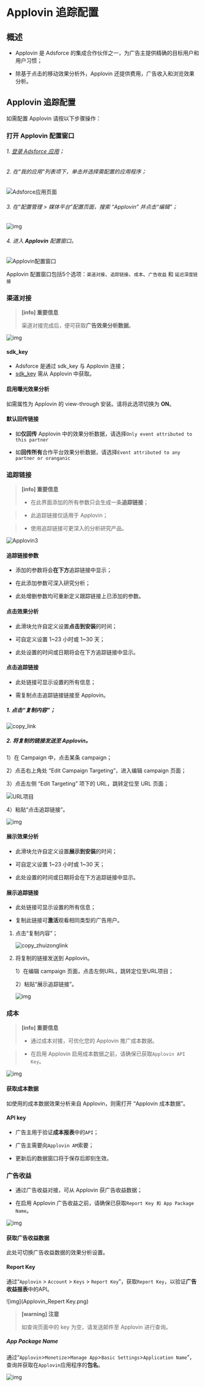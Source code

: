 # **Applovin 追踪配置**

## 概述

* Applovin 是 Adsforce 的集成合作伙伴之一，为广告主提供精确的目标用户和用户习惯；

* 除基于点击的移动效果分析外，Applovin 还提供费用，广告收入和浏览效果分析。

## Applovin 追踪配置

如需配置 Applovin 请按以下步骤操作：

### 打开 Applovin 配置窗口

###### 1. [登录 Adsforce 应用](<https://demo-portal.adsforce.io/login>)；

###### 2. 在“我的应用”列表项下，单击并选择需配置的应用程序；

   ![Adsforce应用页面](Adsforce应用页面.PNG)

###### 3. 在“配置管理 > 媒体平台”配置页面，搜索 “Applovin” 并点击“编辑”；

![img](Applovin1.png) 

###### 4. 进入 **Applovin** 配置窗口。

   ![Applovin配置窗口](Applovin配置窗口.PNG)

 Applovin 配置窗口包括5个选项：`渠道对接`、`追踪链接`、`成本`、`广告收益` 和 `延迟深度链接`

### 渠道对接

> **[info] 重要信息**
>
> 渠道对接完成后，便可获取**广告效果分析数据**。

![img](Applovin2.png) 

#### sdk_key

-  Adsforce 是通过 sdk_key 与 Applovin 连接；
- [sdk_key](sdk-key/README.md) 需从 Applovin 中获取。

#### 启用曝光效果分析

如需属性为 Applovin 的 view-through 安装。请将此选项切换为 **ON**。

#### 默认回传链接

* 如**仅回传** Applovin 中的效果分析数据，请选择`Only event attributed to this partner`

* 如**回传所有**合作平台效果分析数据，请选择`Event attributed to any partner or oranganic`

### 追踪链接
> **[info] 重要信息**
>
> * 在此界面添加的所有参数只会生成一条**追踪链接**；

> * 此追踪链接仅适用于 Applovin；

> * 使用追踪链接可更深入的分析研究产品。

![Applovin3](Applovin3.png)

#### 追踪链接参数

* 添加的参数将会**在下方**追踪链接中显示；

* 在此添加参数可深入研究分析；

* 此处增删参数均可重新定义跟踪链接上已添加的参数。

#### 点击效果分析

* 此滑块允许自定义设置**点击到安装**的时间；

* 可自定义设置 1~23 小时或 1~30 天；

* 此处设置的时间或日期将会在下方追踪链接中显示。

#### 点击追踪链接

* 此处链接可显示设置的所有信息；

* 需复制点击追踪链接链接至 Applovin。

##### 1. 点击“复制内容”；

   ![copy_link](copy_link.png)

##### 2. 将复制的链接发送至 Applovin。

1）在 Campaign 中，点击某条 campaign；

2）点击右上角处 “Edit Campaign Targeting”，进入编辑 campaign 页面； 

3）点击左侧 “Edit Targeting” 项下的 URL，跳转定位至 URL 页面；

![URL项目](URL项目.png)

4）粘贴“点击追踪链接”。

![img](Applovin_ClickLink.png)

#### 展示效果分析

* 此滑块允许自定义设置**展示到安装**的时间；

* 可自定义设置 1~23 小时或 1~30 天；

* 此处设置的时间或日期将会在下方追踪链接中显示。

#### 展示追踪链接

* 此处链接可显示设置的所有信息；

* 复制此链接可**激活**观看相同类型的广告用户。

1. 点击“复制内容”；

   ![copy_zhuizonglink](copy_zhuizonglink.png)

2. 将复制的链接发送到 Applovin。

   1）在编辑 campaign 页面，点击左侧URL，跳转定位至URL项目； 
   
   2）粘贴“展示追踪链接”。
   
   ![img](Applovin_SowLink.png) 

### 成本

> **[info] 重要信息**
>
> * 通过成本对接，可优化您的 Applovin 推广成本数据。

> * 在启用 Applovin 启用成本数据之前，请确保已获取`Applovin API Key`。

![img](Applovin4.png) 

#### 获取成本数据

如使用的成本数据效果分析来自 Applovin，则需打开 “Applovin 成本数据”。

#### API key

* 广告主用于验证**成本报表**中的`API`；

* 广告主需要向`Applovin AM`索要；

* 更新后的数据窗口将于保存后即刻生效。

### 广告收益

* 通过广告收益对接，可从 Applovin 获广告收益数据；

* 在启用 Applovin 广告收益之前，请确保已获取`Report Key 和 App Package Name`。

![img](Applovin5.png) 

#### 获取广告收益数据

此处可切换广告收益数据的效果分析设置。

#### Report Key

通过“`Applovin` > `Account` > `Keys` > `Report Key`”，获取`Report Key`，以验证**广告收益报表**中的API。

![img](Applovin_Repert Key.png)

> **[warning] 注意**
>
> 如查询页面中的 key 为空，请发送邮件至 Applovin 进行查询。

##### App Package Name

通过“`Applovin`>`Monetize`>`Manage App`>`Basic Settings`>`Application Name`”，查询并获取在`Applovin`应用程序的**包名**。

![img](Applovin_AppPackageName.png)
